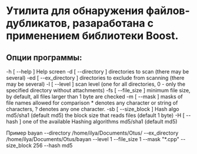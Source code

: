 # Утилита для обнаружения файлов-дубликатов, разаработана с применением библиотеки Boost.

## Опции программы:
-h [ --help ] Help screen
-d [ --directory ] directories to scan (there may be several)
-ed [ --ex_directory ] directories to exclude from scanning (there may be several)
-l [ --level ] scan level (one for all directories, 0 - only the specified directory without attachments)
-fs [ --file_size ] minimum file size, by default, all files larger than 1 byte are checked
-m [ --mask ] masks of file names allowed for comparison
                    * denotes any character or string of characters,
                    ? denotes any one character.
-sb [ --size_block ] Hash algo md5/sha1 (default md5) the block size that reads files (default 1 byte)
-H [ --hash ] one of the available Hashing algorithms md5/sha1 (default md5)

Пример
bayan --directory /home/ilya/Documents/Otus/ --ex_directory /home/ilya/Documents/Otus/bayan --level 1 --file_size 1 --mask "*.cpp" --size_block 256 --hash md5